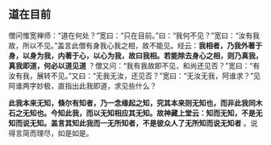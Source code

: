 ## 道在目前

僧问惟宽禅师：“道在何处？”宽曰：“只在目前。”曰：“我何不见？”宽曰：“汝有我故，所以不见。”盖言此僧有身我心我之相，故不能见。经云：__我相者，乃我外著于身，以身为我，内著于心，以心为我，故曰我相。若能除去身心之相，则乃真我，真我即道，何必以道见道__ ？僧又问：“我有我故即不见，和尚还见否？”宽曰：“有汝有我，展转不见。”又曰：“无我无汝，还见否？”宽曰：“无汝无我，阿谁求？”见阿谁两字妙极，直指出此我即道，求见些什么？

__此我本来无知，倏尔有知者，乃一念缘起之知，究其本来则无知也，而非此我同木石之无知也。今知此我，而以无知相应其无知。故神藏上堂云：知而无知，不是无知而说无知。盖言其知此我而一无所知者，不是彼众人了无所知而说无知者__ 。说得言简而理尽，如是如是。
